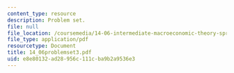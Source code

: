 ```yaml
---
content_type: resource
description: Problem set.
file: null
file_location: /coursemedia/14-06-intermediate-macroeconomic-theory-spring-2004/e8e80132ad28956c111cba9b2a9536e3_14_06problemset3.pdf
file_type: application/pdf
resourcetype: Document
title: 14_06problemset3.pdf
uid: e8e80132-ad28-956c-111c-ba9b2a9536e3
---
```

